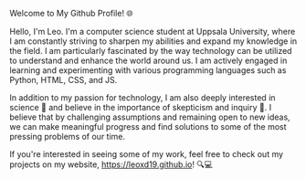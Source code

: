 Welcome to My Github Profile! 🌐

Hello, I'm Leo. I'm a computer science student at Uppsala University, where I am constantly striving to sharpen my abilities and expand my knowledge in the field. I am particularly fascinated by the way technology can be utilized to understand and enhance the world around us. I am actively engaged in learning and experimenting with various programming languages such as Python, HTML, CSS, and JS.

In addition to my passion for technology, I am also deeply interested in science 🔬 and believe in the importance of skepticism and inquiry 🤔. I believe that by challenging assumptions and remaining open to new ideas, we can make meaningful progress and find solutions to some of the most pressing problems of our time.

If you're interested in seeing some of my work, feel free to check out my projects on my website, https://leoxd19.github.io! 🔍💻
